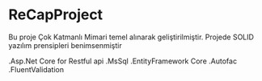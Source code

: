# ReCapProject


Bu proje Çok Katmanlı Mimari temel alınarak geliştirilmiştir. Projede SOLID yazılım prensipleri benimsenmiştir

<Tecnologies>



.Asp.Net Core for Restful api
.MsSql
.EntityFramework Core
.Autofac
.FluentValidation

